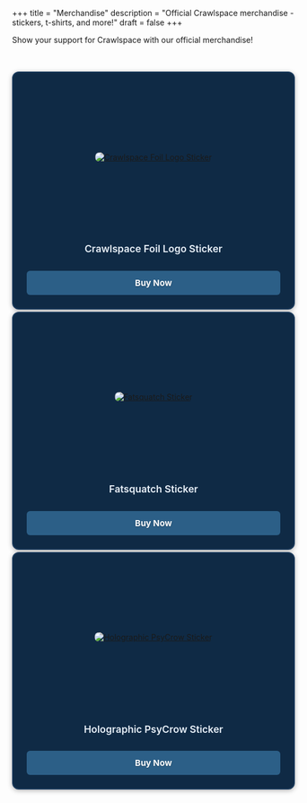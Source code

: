 +++
title = "Merchandise"
description = "Official Crawlspace merchandise - stickers, t-shirts, and more!"
draft = false
+++

Show your support for Crawlspace with our official merchandise!

<style>
.merch-grid {
  display: grid;
  grid-template-columns: repeat(auto-fit, minmax(300px, 1fr));
  gap: 3.5rem 2.5rem;
  margin: 3rem 0;
  padding: 0;
}

.merch-card {
  display: flex;
  flex-direction: column;
  background: #0f2a45;
  border: 2px solid #1a3a5c;
  border-radius: 12px;
  padding: 1.5rem;
  text-align: center;
  transition: all 0.3s ease;
  box-shadow: 0 2px 8px rgba(0, 0, 0, 0.3);
  height: 100%;
}

.merch-card:hover {
  border-color: #4a7ba3;
  box-shadow: 0 4px 16px rgba(0, 0, 0, 0.4);
  transform: translateY(-2px);
}

.merch-image {
  flex: 1;
  display: flex;
  align-items: center;
  justify-content: center;
  margin-bottom: 1rem;
  min-height: 200px;
}

.merch-image img {
  max-width: 100%;
  max-height: 180px;
  height: auto;
  border-radius: 8px;
  transition: transform 0.3s ease;
}

.merch-card:hover .merch-image img {
  transform: scale(1.05);
}

.merch-title {
  font-size: 1.1rem;
  font-weight: 600;
  color: #e8f0f8;
  margin: 0 0 1rem 0;
  line-height: 1.4;
  min-height: 2.8rem;
  display: flex;
  align-items: center;
  justify-content: center;
}

.merch-button {
  display: inline-block;
  background-color: #2c5f87;
  color: #ffffff !important;
  padding: 0.75rem 2rem;
  text-decoration: none;
  border-radius: 6px;
  font-weight: 700;
  font-size: 0.95rem;
  transition: all 0.3s ease;
  margin-top: auto;
  text-shadow: 0 1px 2px rgba(0, 0, 0, 0.3);
}

.merch-button:hover {
  background-color: #3a6d95;
  color: #ffffff !important;
  transform: translateY(-1px);
  box-shadow: 0 2px 8px rgba(44, 95, 135, 0.4);
}

.merch-button:visited {
  color: #ffffff !important;
}

.merch-button:active {
  color: #ffffff !important;
}

@media (max-width: 768px) {
  .merch-grid {
    grid-template-columns: 1fr;
    gap: 3rem;
    margin: 2rem 0;
  }

  .merch-card {
    padding: 1.25rem;
  }

  .merch-image {
    min-height: 160px;
  }
}

@media (max-width: 480px) {
  .merch-card {
    padding: 1rem;
  }

  .merch-image {
    min-height: 140px;
  }

  .merch-button {
    padding: 0.625rem 1.5rem;
    font-size: 0.9rem;
  }
}
</style>

<div class="merch-grid">

<div class="merch-card">
  <div class="merch-image">
    <a href="https://www.stickermule.com/item/2421090c47beca439db7eb43447fd0e4" target="_blank" rel="noopener noreferrer">
      <img src="/images/merch/crawlspace-foil-logo.png" alt="Crawlspace Foil Logo Sticker">
    </a>
  </div>
  <div class="merch-title">Crawlspace Foil Logo Sticker</div>
  <a href="https://www.stickermule.com/item/2421090c47beca439db7eb43447fd0e4" target="_blank" rel="noopener noreferrer" class="merch-button">Buy Now</a>
</div>

<div class="merch-card">
  <div class="merch-image">
    <a href="https://www.stickermule.com/item/2421090c47beca439db7eb434479d8e0" target="_blank" rel="noopener noreferrer">
      <img src="/images/merch/fatsquatch-sticker.png" alt="Fatsquatch Sticker">
    </a>
  </div>
  <div class="merch-title">Fatsquatch Sticker</div>
  <a href="https://www.stickermule.com/item/2421090c47beca439db7eb434479d8e0" target="_blank" rel="noopener noreferrer" class="merch-button">Buy Now</a>
</div>

<div class="merch-card">
  <div class="merch-image">
    <a href="https://www.stickermule.com/item/2421090c47beca439db7ee4c4978d2e6" target="_blank" rel="noopener noreferrer">
      <img src="/images/merch/psychedelic-crow-on-foil.png" alt="Holographic PsyCrow Sticker">
    </a>
  </div>
  <div class="merch-title">Holographic PsyCrow Sticker</div>
  <a href="https://www.stickermule.com/item/2421090c47beca439db7ee4c4978d2e6" target="_blank" rel="noopener noreferrer" class="merch-button">Buy Now</a>
</div>

</div>
